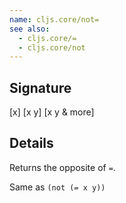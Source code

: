 ```yaml
---
name: cljs.core/not=
see also:
  - cljs.core/=
  - cljs.core/not
---
```


## Signature
[x]
[x y]
[x y & more]


## Details

Returns the opposite of `=`.

Same as `(not (= x y))`
